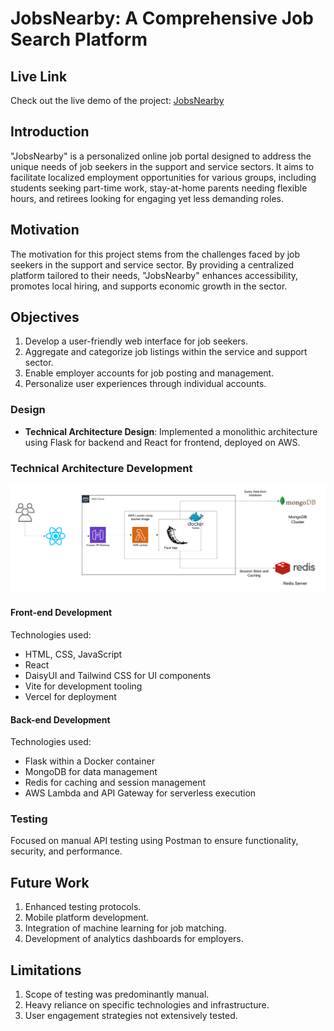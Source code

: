 # JobsNearby: A Comprehensive Job Search Platform

## Live Link

Check out the live demo of the project: [JobsNearby](https://jobs-nearby.vercel.app/)

## Introduction

"JobsNearby" is a personalized online job portal designed to address the unique needs of job seekers in the support and service sectors. It aims to facilitate localized employment opportunities for various groups, including students seeking part-time work, stay-at-home parents needing flexible hours, and retirees looking for engaging yet less demanding roles.

## Motivation

The motivation for this project stems from the challenges faced by job seekers in the support and service sector. By providing a centralized platform tailored to their needs, "JobsNearby" enhances accessibility, promotes local hiring, and supports economic growth in the sector.

## Objectives

1. Develop a user-friendly web interface for job seekers.
2. Aggregate and categorize job listings within the service and support sector.
3. Enable employer accounts for job posting and management.
4. Personalize user experiences through individual accounts.

### Design

- **Technical Architecture Design**: Implemented a monolithic architecture using Flask for backend and React for frontend, deployed on AWS.

### Technical Architecture Development

![Technical Architecture](/githubimage/JobsNearby.png)

#### Front-end Development

Technologies used:

- HTML, CSS, JavaScript
- React
- DaisyUI and Tailwind CSS for UI components
- Vite for development tooling
- Vercel for deployment

#### Back-end Development

Technologies used:

- Flask within a Docker container
- MongoDB for data management
- Redis for caching and session management
- AWS Lambda and API Gateway for serverless execution

### Testing

Focused on manual API testing using Postman to ensure functionality, security, and performance.

## Future Work

1. Enhanced testing protocols.
2. Mobile platform development.
3. Integration of machine learning for job matching.
4. Development of analytics dashboards for employers.

## Limitations

1. Scope of testing was predominantly manual.
2. Heavy reliance on specific technologies and infrastructure.
3. User engagement strategies not extensively tested.
